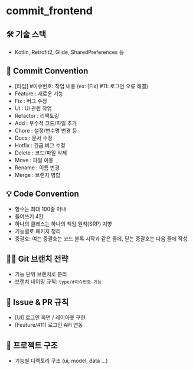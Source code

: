 # commit_frontend

## 🛠 기술 스택
- Kotlin, Retrofit2, Glide, SharedPreferences 등

## 💬 Commit Convention
- [타입] #이슈번호: 작업 내용 (ex: [Fix] #11: 로그인 오류 해결)
- Feature	: 새로운 기능
- Fix	: 버그 수정
- UI : UI 관련 작업
- Refactor :	리팩토링
- Add : 부수적 코드/파일 추가
- Chore :	설정/변수명 변경 등
- Docs :	문서 수정
- Hotfix :	긴급 버그 수정
- Delete :	코드/파일 삭제
- Move :	파일 이동
- Rename :	이름 변경
- Merge :	브랜치 병합

## 💡 Code Convention
- 함수는 최대 100줄 이내
- 들여쓰기 4칸
- 하나의 클래스는 하나의 책임 원칙(SRP) 지향
- 기능별로 패키지 정리
- 중괄호: 여는 중괄호는 코드 블록 시작과 같은 줄에, 닫는 중괄호는 다음 줄에 작성

## 🧑‍💻 Git 브랜치 전략
- 기능 단위 브랜치로 분리
- 브랜치 네이밍 규칙: `type/#이슈번호-기능`

## 🧾 Issue & PR 규칙
- [UI] 로그인 화면 / 레이아웃 구현
- [Feature/#11] 로그인 API 연동

## 📂 프로젝트 구조
- 기능별 디렉토리 구조 (ui, model, data ...)

